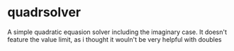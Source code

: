 # quadrsolver
A simple quadratic equasion solver including the imaginary case. It doesn't feature the value limit, as i thought it wouln't be very helpful with doubles

